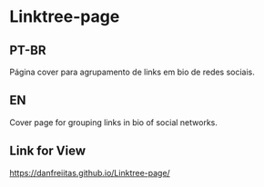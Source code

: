 # Linktree-page

## PT-BR
  Página cover para agrupamento de links em bio de redes sociais.

## EN
  Cover page for grouping links in bio of social networks.

## Link for View
https://danfreiitas.github.io/Linktree-page/

